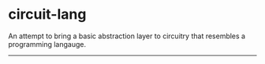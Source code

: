 circuit-lang
============

An attempt to bring a basic abstraction layer to circuitry that resembles a programming langauge.

****
